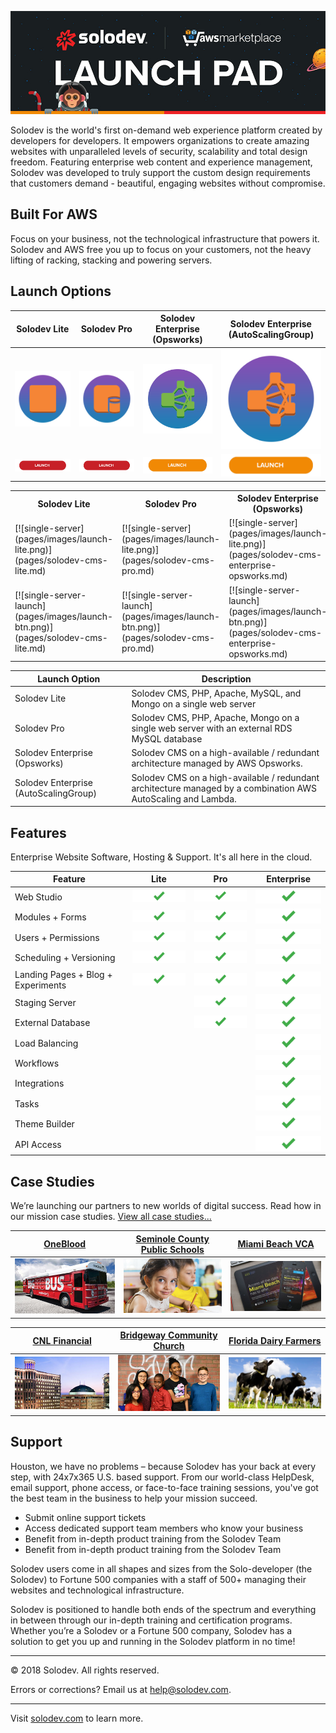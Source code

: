 ![Solodev Web Experience Platform](pages/images/solodev-hero.jpg)

Solodev is the world's first on-demand web experience platform created by developers for developers. It empowers organizations to create amazing websites with unparalleled levels of security, scalability and total design freedom. Featuring enterprise web content and experience management, Solodev was developed to truly support the custom design requirements that customers demand - beautiful, engaging websites without compromise.

## Built For AWS
Focus on your business, not the technological infrastructure that powers it. Solodev and AWS free you up to focus on your customers, not the heavy lifting of racking, stacking and powering servers.

## Launch Options

Solodev Lite | Solodev Pro | Solodev Enterprise (Opsworks) | Solodev Enterprise (AutoScalingGroup)                                                                      
:---------------:|:---------------:|:---------------------------------:|:---------------------------------:
[![single-server](pages/images/launch-lite.png)](pages/solodev-cms-lite.md) | [![single-server](pages/images/launch-pro.png)](pages/solodev-cms-lite.md) | [![high-availability-cluster](pages/images/launch-enterprise-opsworks.png)](pages/solodev-cms-pro.md) | [![high-availability-cluster](pages/images/launch-enterprise-autoscale.png)](pages/solodev-cms-pro.md)
[![single-server-launch](pages/images/launch-btn.png)](pages/solodev-cms-enterprise-opsworks.md) | [![single-server-launch](pages/images/launch-btn.png)](pages/solodev-cms-enterprise-opsworks.md) | [![ha-cluster-launch](pages/images/launch-btn2.png)](pages/solodev-cms-enterprise-autoscalinggroup.md) | [![ha-cluster-launch](pages/images/launch-btn2.png)](pages/solodev-cms-enterprise-autoscalinggroup.md)

<table>
	<tr>
		<th>Solodev Lite</th>
		<th>Solodev Pro</th>
		<th>Solodev Enterprise (Opsworks)</th>
		<th>Solodev Enterprise (AutoScalingGroup)</th>
	</tr>
	<tr>
		<td>[![single-server](pages/images/launch-lite.png)](pages/solodev-cms-lite.md)</td>
		<td>[![single-server](pages/images/launch-lite.png)](pages/solodev-cms-pro.md)</td>
		<td>[![single-server](pages/images/launch-lite.png)](pages/solodev-cms-enterprise-opsworks.md)</td>
		<td>[![single-server](pages/images/launch-lite.png)](pages/solodev-cms-enterprise-autoscaling.md)</td>
	</tr>
	<tr>
		<td>[![single-server-launch](pages/images/launch-btn.png)](pages/solodev-cms-lite.md)</td>
		<td>[![single-server-launch](pages/images/launch-btn.png)](pages/solodev-cms-pro.md)</td>
		<td>[![single-server-launch](pages/images/launch-btn.png)](pages/solodev-cms-enterprise-opsworks.md)</td>
		<td>[![single-server-launch](pages/images/launch-btn.png)](pages/solodev-cms-enterprise-autoscaling.md)</td>
	</tr>
</table>

Launch Option                         | Description
--------------------------------------|--------------------------------------
Solodev Lite                          | Solodev CMS, PHP, Apache, MySQL, and Mongo on a single web server
Solodev Pro                           | Solodev CMS, PHP, Apache, Mongo on a single web server with an external RDS MySQL database
Solodev Enterprise (Opsworks)         | Solodev CMS on a high-available / redundant architecture managed by AWS Opsworks.
Solodev Enterprise (AutoScalingGroup) | Solodev CMS on a high-available / redundant architecture managed by a combination AWS AutoScaling and Lambda.

## Features
Enterprise Website Software, Hosting & Support. It's all here in the cloud.

Feature | Lite | Pro | Enterprise  
------- |:----:|:---:|:------------:
Web Studio                         | ![feature-included](pages/images/features-checkmark.png) | ![feature-included](pages/images/features-checkmark.png) | ![feature-included](pages/images/features-checkmark.png)
Modules + Forms                    | ![feature-included](pages/images/features-checkmark.png) | ![feature-included](pages/images/features-checkmark.png) | ![feature-included](pages/images/features-checkmark.png)
Users + Permissions                | ![feature-included](pages/images/features-checkmark.png) | ![feature-included](pages/images/features-checkmark.png) | ![feature-included](pages/images/features-checkmark.png)
Scheduling + Versioning            | ![feature-included](pages/images/features-checkmark.png) | ![feature-included](pages/images/features-checkmark.png) | ![feature-included](pages/images/features-checkmark.png)
Landing Pages + Blog + Experiments | ![feature-included](pages/images/features-checkmark.png) | ![feature-included](pages/images/features-checkmark.png) | ![feature-included](pages/images/features-checkmark.png)
Staging Server                     |                                                          | ![feature-included](pages/images/features-checkmark.png) | ![feature-included](pages/images/features-checkmark.png)
External Database                  |                                                          | ![feature-included](pages/images/features-checkmark.png) | ![feature-included](pages/images/features-checkmark.png)
Load Balancing                     |                                                          |                                                          | ![feature-included](pages/images/features-checkmark.png)
Workflows                          |                                                          |                                                          | ![feature-included](pages/images/features-checkmark.png)
Integrations                       |                                                          |                                                          | ![feature-included](pages/images/features-checkmark.png)
Tasks                              |                                                          |                                                          | ![feature-included](pages/images/features-checkmark.png)
Theme Builder                      |                                                          |                                                          | ![feature-included](pages/images/features-checkmark.png)
API Access                         |                                                          |                                                          | ![feature-included](pages/images/features-checkmark.png)

## Case Studies
We’re launching our partners to new worlds of digital success. Read how in our mission case studies. [View all case studies...](https://www.solodev.com/resources/case-studies/)

[OneBlood](https://www.solodev.com/resources/case-studies/oneblood.stml) | [Seminole County Public Schools](https://www.solodev.com/resources/case-studies/seminole-county-public-schools.stml) | [Miami Beach VCA](https://www.solodev.com/resources/case-studies/miami-beach-visitor-and-convention-authority.stml)
:------------------------------:|:------------------------------:|:------------------------------:
[![OneBlood](pages/images/case-study-oneblood.jpg)](https://www.solodev.com/resources/case-studies/oneblood.stml) | [![Seminole County Public Schools](pages/images/case-study-scps.jpg)](https://www.solodev.com/resources/case-studies/seminole-county-public-schools.stml) | [![Miami Beach VCA](pages/images/case-study-mbvca.jpg)](https://www.solodev.com/resources/case-studies/miami-beach-visitor-and-convention-authority.stml)

[CNL Financial](https://www.solodev.com/resources/case-studies/cnl-financial.stml) | [Bridgeway Community Church](https://www.solodev.com/resources/case-studies/bridgeway-community-church.stml) | [Florida Dairy Farmers](https://www.solodev.com/resources/case-studies/florida-dairy-farmers.stml)       
:------------------------------:|:------------------------------:|:------------------------------:
[![CNL Financial](pages/images/case-study-cnl.jpg)](https://www.solodev.com/resources/case-studies/cnl-financial.stml) | [![Bridgeway Community Church](pages/images/case-study-bcc.jpg)](https://www.solodev.com/resources/case-studies/bridgeway-community-church.stml) | [![Florida Dairy Farmers](pages/images/case-study-fdf.jpg)](https://www.solodev.com/resources/case-studies/florida-dairy-farmers.stml)

## Support
Houston, we have no problems – because Solodev has your back at every step, with 24x7x365 U.S. based support. From our world-class HelpDesk, email support, phone access, or face-to-face training sessions, you've got the best team in the business to help your mission succeed.
* Submit online support tickets
* Access dedicated support team members who know your business
* Benefit from in-depth product training from the Solodev Team
* Benefit from in-depth product training from the Solodev Team

Solodev users come in all shapes and sizes from the Solo-developer (the Solodev) to Fortune 500 companies with a staff of 500+ managing their websites and technological infrastructure.

Solodev is positioned to handle both ends of the spectrum and everything in between through our in-depth training and certification programs. Whether you’re a Solodev or a Fortune 500 company, Solodev has a solution to get you up and running in the Solodev platform in no time!

---
© 2018 Solodev. All rights reserved. 

Errors or corrections? Email us at help@solodev.com.

---
Visit [solodev.com](https://www.solodev.com/) to learn more.